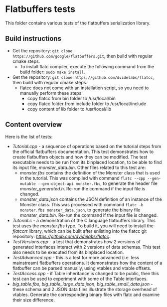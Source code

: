# Flatbuffers tests

This folder contains various tests of the flatbuffers serialization library.

## Build instructions

* Get the repository: `git clone https://github.com/google/flatbuffers.git`, then build with regular cmake steps.
  * To install flatc compiler, execute the following command from the build folder: `sudo make install`.
* Get the repository: `git clone https://github.com/dvidelabs/flatcc`, then build with regular cmake steps.
  * flatcc does not come with an installation script, so you need to manually perform these steps:
    * copy flatcc from bin folder to /usr/local/bin
    * copy flatcc folder from include folder to /usr/local/include
    * copy content of lib folder to /usr/local/lib

## Content overview

Here is the list of tests:

* *Tutorial.cpp* - a sequence of operations based on the tutorial steps from the official flatbuffers documentation. This test demonstrates how to create flatbuffers objects and how they can be modified. The test executable needs to be run from its binplaced location, to be able to find its input file, *monster_data.bin*. Other files related to this test are:
  * *monster.fbs* contains the definition of the Monster class that is used in the tutorial. This was compiled with command `flatc --cpp --gen-mutable --gen-object-api monster.fbs`, to generate the header file *monster_generated.h*. Re-run the command if the input file is changed.
  * *monster_data.json* contains the JSON definition of an instance of the Monster class. This was processed with command `flatc -b monster.fbs monster_data.json`, to generate the binary file *monster_data.bin*. Re-run the command if the input file is changed.
* *Tutorial.c* - a demonstration of the C language flatbuffers library. This test uses the *monster.fbs* type. To build it, you will need to install the *flatccrt* library, which can be built after enlisting into the flatcc git repository: *https://github.com/dvidelabs/flatcc*.
* *TestVersions.cpp* - a test that demonstrates how 2 versions of generated interfaces interact with 2 versions of data schemas. This test also needs to be executed from its binplaced location.
* *TestAdvanced.cpp* - this is a test for more advanced (i.e. less mainstream) flatbuffers operations. It demonstrates how the content of a flatbuffer can be parsed manually, using vtables and vtable offsets.
* *TestAccess.cpp* - if Table inheritance is changed to be public, then this test can be used to experiment with some of the Table interfaces.
* *big_table.fbs*, *big_table_large_data.json*, *big_table_small_data.json* - these schema and 2 JSON data files illustrate the storage overhead of vtables. Generate the corresponding binary files with flatc and examine their size difference.
